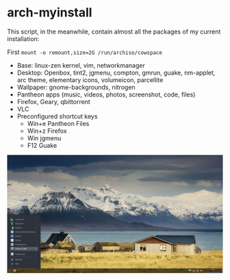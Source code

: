 # arch-myinstall

This script, in the meanwhile, contain almost all the packages of my current installation:

First `mount -o remount,size=2G /run/archiso/cowspace`

+ Base: linux-zen kernel, vim, networkmanager
+ Desktop: Openbox, tint2, jgmenu, compton, gmrun, guake, nm-applet, arc theme, elementary icons, volumeicon, parcellite
+ Wallpaper: gnome-backgrounds, nitrogen
+ Pantheon apps (music, videos, photos, screenshot, code, files)
+ Firefox, Geary, qbittorrent
+ VLC 
+ Preconfigured shortcut keys
  + Win+e Pantheon Files
  + Win+z Firefox
  + Win jgmenu
  + F12 Guake
 
 ![Desktop screenshot](screenshot2.png)
